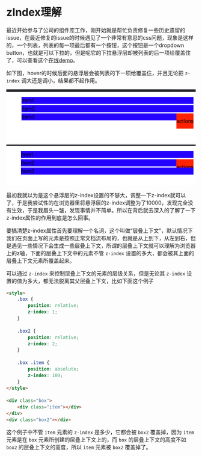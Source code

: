 <!--
 * @Description: 头部注释
-->
# zIndex理解

最近开始参与了公司的组件库工作，刚开始就是帮忙负责修复一些历史遗留的issue，在最近修复的issue的时候遇见了一个非常有意思的css问题，现象是这样的，一个列表，列表的每一项最后都有一个按钮，这个按钮是一个dropdown button，也就是可以下拉的，但是呢它的下拉悬浮层却被列表的后一项给覆盖住了，可以查看这个[在线demo](https://stackblitz.com/edit/stackblitz-starters-hqnr7oa7?file=styles.css)。

如下图，hover的时候后面的悬浮层会被列表的下一项给覆盖住，并且无论把 `z-index` 调大还是调小，结果都不起作用。

![alt text](image.png)
![alt text](image-1.png)

最初我就以为是这个悬浮层的z-index设置的不够大，调整一下z-index就可以了，于是我尝试性的在浏览器里将悬浮层的z-index调整为了10000，发现完全没有生效，于是我眉头一皱，发现事情并不简单。所以在背后就去深入的了解了一下z-index属性的作用到底是怎么回事。

要搞清楚z-index属性首先要理解一个名词，这个叫做“层叠上下文”，默认情况下我们在页面上写的元素是按照正常文档流布局的，也就是从上到下，从左到右，但是遇见一些情况下会生成一些层叠上下文，所谓的层叠上下文就可以理解为浏览器上的z轴，下面的层叠上下文中的元素不管 `z-index` 设置的多大，都会被其上面的层叠上下文元素所覆盖起来。

可以通过 `z-index` 来控制层叠上下文的元素的层级关系，但是无论其 `z-index` 设置的值为多大，都无法脱离其父层叠上下文，比如下面这个例子

```html
<style>
    .box {
        position: relative;
        z-index: 1;
    }
    
    .box2 {
        position: relative;
        z-index: 2;
    }
    
    .box .item {
        position: absolute;
        z-index: 100;
    }
</style>

<div class="box">
    <div class="item"></div>
</div>
<div class="box2"></div>
```

这个例子中不管 `item` 元素的 `z-index` 是多少，它都会被 `box2` 覆盖掉，因为 `item` 元素是在 `box` 元素所创建的层叠上下文上的，而 `box` 的层叠上下文的高度不如 `box2` 的层叠上下文的高度，所以 `item` 元素被 `box2` 覆盖掉了。